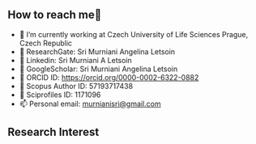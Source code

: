 ## How to reach me👋

- 🔭 I’m currently working at Czech University of Life Sciences Prague, Czech Republic
- 👯 ResearchGate: Sri Murniani Angelina Letsoin
- 👯 Linkedin: Sri Murniani A Letsoin
- 👯 GoogleScholar: Sri Murniani Angelina Letsoin
- 💬 ORCID ID: https://orcid.org/0000-0002-6322-0882 
- 💬 Scopus Author ID: 57193717438
- 💬 Sciprofiles ID: 1171096
- 📫 Personal email: murnianisri@gmail.com

## Research Interest

<!--
**sriletsoin/sriletsoin** is a ✨ _special_ ✨ repository because its `README.md` (this file) appears on your GitHub profile.


-->
